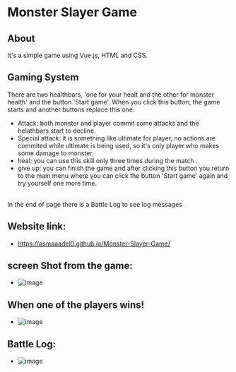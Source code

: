 # Monster Slayer Game

## About


It's a simple game using Vue.js, HTML and CSS.

## Gaming System

There are two healthbars, 'one for your healt and the other for monster health' and the button 'Start game'. When you click this button, the game starts and another buttons replace this one:
- Attack: both monster and player commit some attacks and the helathbars start to decline.
- Special attack: it is something like ultimate for player, no actions are commited while ultimate is being used, so it's only player who makes some damage to monster.
- heal: you can use this skill only three times during the match .
- give up: you can finish the game and after clicking this button you return to the main menu where you can click the button 'Start game' again and try yourself one more time.
<br/>
In the end of page there is a Battle Log to see log messages

## Website link:
 - https://asmaaadel0.github.io/Monster-Slayer-Game/

## screen Shot from the game:
- ![image](https://user-images.githubusercontent.com/88618793/182143193-b4fb1d94-b311-45d4-85bc-a0961976620c.png)
## When one of the players wins!
- ![image](https://user-images.githubusercontent.com/88618793/182144298-4540fb25-151a-49aa-aff4-a6e3d156d9c1.png)
## Battle Log:
- ![image](https://user-images.githubusercontent.com/88618793/182144110-475b7291-268d-4e66-ab6d-fba1075e89f2.png)



